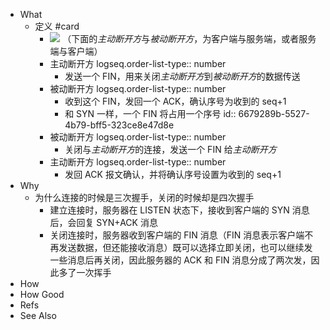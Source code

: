 - What
	- 定义 #card
		- ![](https://pdai.tech/images/develop/network/dev-network-protocol-x2.png)
		  （下面的*主动断开方*与*被动断开方*，为客户端与服务端，或者服务端与客户端）
		- 主动断开方
		  logseq.order-list-type:: number
			- 发送一个 FIN，用来关闭*主动断开方*到*被动断开方*的数据传送
		- 被动断开方
		  logseq.order-list-type:: number
			- 收到这个 FIN，发回一个 ACK，确认序号为收到的 seq+1
			- 和 SYN 一样，一个 FIN 将占用一个序号
			  id:: 6679289b-5527-4b79-bff5-323ce8e47d8e
		- 被动断开方
		  logseq.order-list-type:: number
			- 关闭与*主动断开方*的连接，发送一个 FIN 给*主动断开方*
		- 主动断开方
		  logseq.order-list-type:: number
			- 发回 ACK 报文确认，并将确认序号设置为收到的 seq+1
- Why
	- 为什么连接的时候是三次握手，关闭的时候却是四次握手
		- 建立连接时，服务器在 LISTEN 状态下，接收到客户端的 SYN 消息后，会回复 SYN+ACK 消息
		- 关闭连接时，服务器收到客户端的 FIN 消息（FIN 消息表示客户端不再发送数据，但还能接收消息）既可以选择立即关闭，也可以继续发一些消息后再关闭，因此服务器的 ACK 和 FIN 消息分成了两次发，因此多了一次挥手
- How
- How Good
- Refs
- See Also